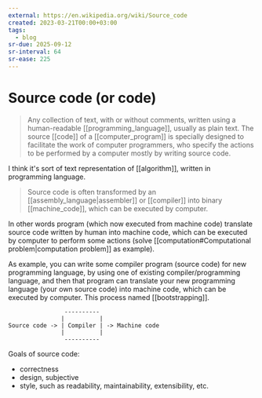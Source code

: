 ```yaml
---
external: https://en.wikipedia.org/wiki/Source_code
created: 2023-03-21T00:00+03:00
tags:
  - blog
sr-due: 2025-09-12
sr-interval: 64
sr-ease: 225
---
```


# Source code (or code)

> Any collection of text, with or without comments, written using a human-readable [[programming_language]], usually as plain text. The source [[code]] of a [[computer_program]] is specially designed to facilitate the work of computer programmers, who specify the actions to be performed by a computer mostly by writing source code.

I think it's sort of text representation of [[algorithm]], written in programming language.

> Source code is often transformed by an [[assembly_language|assembler]] or [[compiler]] into binary [[machine_code]], which can be executed by computer.

In other words program (which now executed from machine code) translate source code written by human into machine code, which can be executed by computer to perform some actions (solve [[computation#Computational problem|computation problem]] as example).

As example, you can write some compiler program (source code) for new programming language, by using one of existing compiler/programming language, and then that program can translate your new programming language (your own source code) into machine code, which can be executed by computer. This process named [[bootstrapping]].

```
                ----------
               |          |
Source code -> | Compiler | -> Machine code
               |          |
                ----------
```

Goals of source code:

- correctness
- design, subjective
- style, such as readability, maintainability, extensibility, etc.
